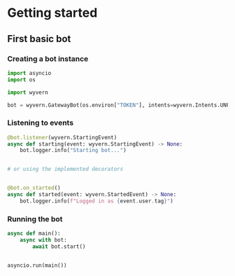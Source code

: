 Getting started
===============

## First basic bot

### Creating a bot instance

```python
import asyncio
import os

import wyvern

bot = wyvern.GatewayBot(os.environ["TOKEN"], intents=wyvern.Intents.UNPRIVILEGED)
```
### Listening to events
```python
@bot.listener(wyvern.StartingEvent)
async def starting(event: wyvern.StartingEvent) -> None:
    bot.logger.info("Starting bot...")


# or using the implemented decorators


@bot.on_started()
async def started(event: wyvern.StartedEvent) -> None:
    bot.logger.info(f"Logged in as {event.user.tag}")
```

### Running the bot
```python
async def main():
    async with bot:
        await bot.start()


asyncio.run(main())
```
